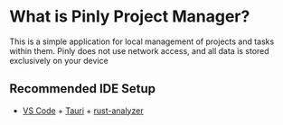 # What is Pinly Project Manager?

This is a simple application for local management of projects and tasks within them. Pinly does not use network access, and all data is stored exclusively on your device

## Recommended IDE Setup

- [VS Code](https://code.visualstudio.com/) + [Tauri](https://marketplace.visualstudio.com/items?itemName=tauri-apps.tauri-vscode) + [rust-analyzer](https://marketplace.visualstudio.com/items?itemName=rust-lang.rust-analyzer)
